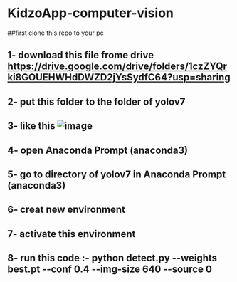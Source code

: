 # KidzoApp-computer-vision
##first clone this repo to your pc
## 1-  download this file frome drive https://drive.google.com/drive/folders/1czZYQrki8GOUEHWHdDWZD2jYsSydfC64?usp=sharing
## 2- put this folder to the folder of yolov7
## 3-  like this ![image](https://github.com/KidzoApp-comp-490/KidzoApp-computer-vision/assets/86850441/be8fb9be-fb47-4a2c-a95d-5bf69e46279d)
## 4- open Anaconda Prompt (anaconda3)
## 5- go to directory of yolov7 in Anaconda Prompt (anaconda3)
## 6- creat new environment 
## 7- activate this environment 
## 8- run this code :- python detect.py --weights best.pt --conf 0.4 --img-size 640 --source 0 
